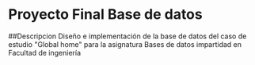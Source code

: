 # Proyecto Final Base de datos
##Descripcion
Diseño e implementación de la base de datos del caso de estudio "Global home" 
para la asignatura Bases de datos  impartidad en Facultad de ingeniería

 

